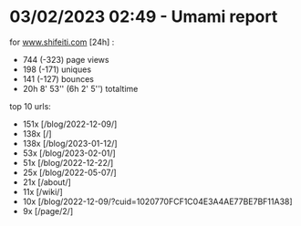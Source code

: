 # 03/02/2023 02:49 - Umami report
for www.shifeiti.com [24h] :

 - 744 (-323) page views
 - 198 (-171) uniques
 - 141 (-127) bounces
 - 20h 8' 53'' (6h 2' 5'') totaltime


top 10 urls:
 - 151x [/blog/2022-12-09/]
 - 138x [/]
 - 138x [/blog/2023-01-12/]
 - 53x [/blog/2023-02-01/]
 - 51x [/blog/2022-12-22/]
 - 25x [/blog/2022-05-07/]
 - 21x [/about/]
 - 11x [/wiki/]
 - 10x [/blog/2022-12-09/?cuid=1020770FCF1C04E3A4AE77BE7BF11A38]
 - 9x [/page/2/]


